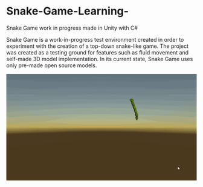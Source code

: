 # Snake-Game-Learning-
Snake Game work in progress made in Unity with C#

Snake Game is a work-in-progress test environment created in order to experiment with the creation of a top-down snake-like game. The project was created as a testing 
ground for features such as fluid movement and self-made 3D model implementation. In its current state, Snake Game uses only pre-made open source models.

![](https://github.com/RKarb/Snake-Game-Learning-/blob/master/Snake%20Game%20Demonstration.gif)
